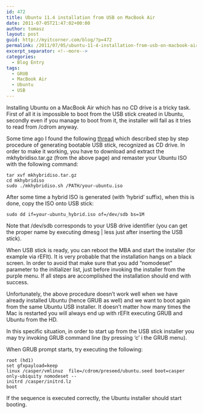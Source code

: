 ```yaml
---
id: 472
title: Ubuntu 11.4 installation from USB on MacBook Air
date: 2011-07-05T21:47:02+00:00
author: tomasz
layout: post
guid: http://myitcorner.com/blog/?p=472
permalink: /2011/07/05/ubuntu-11-4-installation-from-usb-on-macbook-air/
excerpt_separator: <!--more-->
categories:
  - Blog Entry
tags:
  - GRUB
  - MacBook Air
  - Ubuntu
  - USB
---
```

Installing Ubuntu on a MacBook Air which has no CD drive is a tricky task. First of all it is impossible to boot from the USB stick created in Ubuntu, secondly even if you manage to boot from it, the installer will fail as it tries to read from /cdrom anyway. 

Some time ago I found the following  [thread](http://forums.linuxmint.com/viewtopic.php?f=42&t=47434) which described step by step procedure of generating bootable USB stick, recognized as CD drive. In order to make it working, you have to download and extract the mkhybridiso.tar.gz (from the above page) and remaster your Ubuntu ISO with the following command:

<!--more-->
  
```
tar xvf mkhybridiso.tar.gz
cd mkhybridiso
sudo ./mkhybridiso.sh /PATH/your-ubuntu.iso
```
  
After some time a hybrid ISO is generated (with &#8216;hybrid&#8217; suffix), when this is done, copy the ISO onto USB stick:
  
```
sudo dd if=your-ubuntu_hybrid.iso of=/dev/sdb bs=1M
```
  
Note that /dev/sdb corresponds to your USB drive identifier (you can get the proper name by executing dmesg \| less just after inserting the USB stick).
  
When USB stick is ready, you can reboot the MBA and start the installer (for example via rEFIt). It is very probable that the installation hangs on a black screen. In order to avoid that make sure that you add &#8220;nomodeset&#8221; parameter to the initializer list, just before invoking the installer from the purple menu. If all steps are accomplished the installation should end with success.

Unfortunately, the above procedure doesn&#8217;t work well when we have already installed Ubuntu (hence GRUB as well) and we want to boot again from the same Ubuntu USB installer. It doesn&#8217;t matter how many times the Mac is restarted you will always end up with rEFIt executing GRUB and Ubuntu from the HD.
  
In this specific situation, in order to start up from the USB stick installer you may try invoking GRUB command line (by pressing &#8216;c&#8217; i the GRUB menu).
  
When GRUB prompt starts, try executing the following:
  
```
root (hd1)
set gfxpayload=keep
linux /casper/vmlinuz  file=/cdrom/preseed/ubuntu.seed boot=casper only-ubiquity nomodeset --
initrd /casper/initrd.lz
boot
```
  
If the sequence is executed correctly, the Ubuntu installer should start booting.